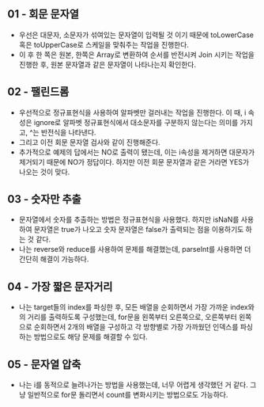 ## 01 - 회문 문자열

- 우선은 대문자, 소문자가 섞여있는 문자열이 입력될 것 이기 때문에 toLowerCase 혹은 toUpperCase로 스케일을 맞춰주는 작업을 진행한다.
- 이 후 한 쪽은 원본, 한쪽은 Array로 변환하여 순서를 반전시켜 Join 시키는 작업을 진행한 후, 원본 문자열과 같은 문자열이 나타나는지 확인한다.

## 02 - 팰린드롬

- 우선적으로 정규표현식을 사용하여 알파벳만 걸러내는 작업을 진행한다. 이 때, i 속성은 ignore로 알파벳 정규표현식에서 대소문자를 구분하지 않는다는 의미를 가지고, ^는 반전식을 나타낸다.
- 그리고 이전 회문 문자열 검사와 같이 진행해준다.
- 추가적으로 예제의 답에서는 NO로 출력이 됐는데, 이는 i속성을 제거하면 대문자가 제거되기 때문에 NO가 정답이다. 하지만 이전 회문 문자열과 같은 거라면 YES가 나오는 것이 맞다.

## 03 - 숫자만 추출

- 문자열에서 숫자를 추출하는 방법은 정규표현식을 사용했다. 하지만 isNaN를 사용하여 문자열은 true가 나오고 숫자 문자열은 false가 출력되는 점을 이용하기도 하는 것 같다.
- 나는 reverse와 reduce를 사용하여 문제를 해결했는데, parseInt를 사용하면 더 간단히 해결이 가능하다.

## 04 - 가장 짧은 문자거리

- 나는 target들의 index를 파싱한 후, 모든 배열을 순회하면서 가장 가까운 index와의 거리를 출력하도록 구성했는데, for문을 왼쪽부터 오른쪽으로, 오른쪽부터 왼쪽으로 순회하면서 2개의 배열을 구성하고 각 방향별로 가장 가까웠던 인덱스를 파싱하는 방법으로도 해당 문제를 해결할 수 있다.

## 05 - 문자열 압축

- 나는 i를 동적으로 늘려나가는 방법을 사용했는데, 너무 어렵게 생각했던 거 같다. 그냥 일반적으로 for문 돌리면서 count를 변화시키는 방법으로도 가능하다.
